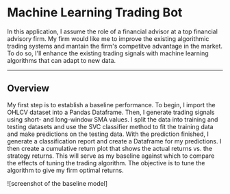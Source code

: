 # Machine Learning Trading Bot

In this application, I assume the role of a financial advisor at a top financial advisory firm. My firm would like me to improve the existing algorithmic trading systems and mantain the firm's competitve advantage in the market. To do so, I'll enhance the existing trading signals with machine learning algorithms that can adapt to new data.

---  

## Overview

My first step is to establish a baseline performance. To begin, I import the OHLCV dataset into a Pandas Dataframe. Then, I generate trading signals using short- and long-window SMA values. I split the data into training and testing datasets and use the SVC classifier method to fit the training data and make predictions on the testing data. With the prediction finished, I generate a classification report and create a Dataframe for my predictions.
I then create a cumulative return plot that shows the actual returns vs. the strategy returns. This will serve as my baseline against which to compare the effects of tuning the trading algorithm. The objective is to tune the algorithm to give my firm optimal returns.

![screenshot of the baseline model]